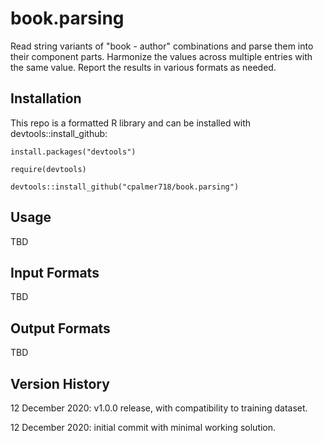 # book.parsing
 
Read string variants of "book - author" combinations and parse them into their component parts.
Harmonize the values across multiple entries with the same value. Report the results in various
formats as needed.


## Installation

This repo is a formatted R library and can be installed with devtools::install_github:

`install.packages("devtools")`

`require(devtools)`

`devtools::install_github("cpalmer718/book.parsing")`

## Usage

TBD

## Input Formats

TBD

## Output Formats

TBD

## Version History

12 December 2020: v1.0.0 release, with compatibility to training dataset.

12 December 2020: initial commit with minimal working solution.